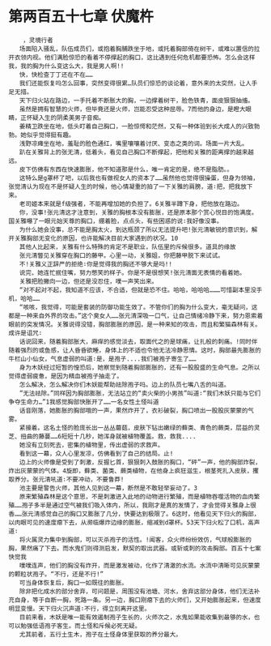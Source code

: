# 第两百五十七章 伏魔杵
        ，灵境行者
       场面陷入骚乱，队伍成员们，或抱着胸脯跌坐于地，或托着胸部倚在树干，或难以置信的拉开衣领内视。他们满脸惊恐的看着不停撑起的胸口，这比遇到任何危机都要恐怖。怎么会这样我，我的胸为什么变这么大，我是男人啊!!
       快，快检查丁丁还在不在……
       我们还能恢复吗怎么回事，突然变得很累…队员们惊恐的谈论着，意外来的太突然，让人手足无措。
       天下归火站在路边，一手托着不断胀大的胸，一边撑着树干，脸色铁青，面皮狠狠抽搐。
       虽然是拥有智慧的火师，但毕竟还是火师，岂能忍受这种屈辱。7而他的身边，是瞪大眼睛，正怀疑入生的阴柔美男子音痴。
       姜精卫跌坐在地，低头盯着自己胸口，一脸惊愕和茫然，又有一种体验到长大成人的兴致勃勃。她似乎觉得挺有趣。
       浅野凉瘫坐在地，羞耻的脸色通红，嘴里嚷嚷着讨厌、变态之类的词。场面一片大乱。
       趴在关雅背上的张无清，低着头，看见自己胸口不断撑起，把他和关雅的距离撑的越来越远。
       皮下仿佛有东西在快速膨胀，他不知道那是什么，唯一肯定的是，绝不是脂肪。。
       这特么是g罩杯了吧，以后我也有做视女人的资本了……虽然他也觉得很操蛋，但身为领袖，张觉清认为现在不是怀疑人生的时候，他心情凝重的拍了一下关雅的肩膀，道∶把，把我放下来。
       老司姬本来就是f级强者，不能再增加她的负担了。6关雅半蹲下身，把他放在路边。
       你，没事!张元清这才注意到，关雅的胸根本没有膨胀，还是原本那个赏心悦目的饱满度。国关雅曝了一眼元始天尊的胸口，绷着脸，点点头，有些困惑的说∶我好像没事。
       为什么她会没事，总不能是胸太火，到达瓶颈了所以无法提升吧!张元清敏锐的意识到，解开关雅胸部无变化的原因，也许能解决目前大家遇到的状况。10
       其他人比起来，关雅有什么特殊的肯定不是职业，队伍里的斥候很多。道具的缘故
       张元清瞥见关雅穿在胸口的藤甲。心里一动，关雅姐，你把藤甲脱下来试试。
       不!关雅义正辞严的拒绝∶你是觉得我的胸还不够大是吗!!
       说完，她连忙抿住嘴，努力憋笑的样子。你是不是很想笑!张元清面无表情的看着她。
       关雅把脸撇向一边，但还是没忍住，噗一声笑出来。
       “对不起对不起，我知道不应该，不合适，但就是恐不住。哈哈，哈哈哈………可惜副本里没手机，哈哈……
       “咳咳，我觉得，可能是套装的防御功能生效了。不管你们的胸为什么变大，毫无疑问，这都是一种来自外界的攻击。”这个臭女人……张元清深吸一口气，让自己情绪冷静下来，努力恩索着眼前的突发情况。关雅说得没错，胸部膨胀的原因，是一种来知的攻击，而且和繁猫森林有关。成许是诅咒∶
       话说回来，随着胸部胀大，麻痒的感觉淡去，取面代之的是球痛，让扎般的刺痛。!同时伴随着强烈的或鱼感，让人昏昏欲睡，身体上的不适也令他无法冷静思情。这时，胸部最先膨胀的牛栏山小仙女，气息虚弱的叫道∶是，是孢子....我们被孢子寄生了……
       身为木妖经过短暂的惶恐后，她察觉到随着胸部膨胀的，还有一股股盛的生命气息。之所以觉得虚弱疲惫，是因为精血被孢子抽走了。
       怎么解决，怎么解决你们木妖能帮助祛除孢子吗。边上的队员七嘴八舌的叫道。
       ”无法祛除。”同样因为胸部膨胀，无法站立的“卖火柴的小男孩”叫道∶“我们木妖只能与它们争夺生命力…”1我感觉胸部快胀开了……一名女性土怪叫道
       话音刚落，她膨胀的胸部哦的一声，果然炸开了，衣衫破裂，胸口喷出一股股灰蒙蒙的气雾。
       紧接着。这名土怪的脸庞长出一丛丛蘑菇，皮肤下钻出嫩绿的藓类、青色的蕨类，层益的灵芝、扭曲的藤蔓……6短短十几秒，她浑身就被植物覆盖。救，救我....
       她没有立刻死去，密集的植物里，传出虚弱的求救声。
       看到这一幕，众人心里发凉，仿佛看到了自己的结局。止!
       边上的火师像是受到了刺激，反握匕首，狠狠刺入鼓胀的胸口，“砰”一声，他的胸部炸裂，炸出灰蒙蒙的气体。4旋即，藓类、菌类、蕨类植物，在他身上疯狂滋生，根茎死扎入皮肤，攫取养分。张元清吼道∶不要冲动，不要鲁莽!
       池主要是警告火师，其他人见到这一幕，断然是不敢轻举妄动了。3
       原来繁殖森林是这个意思，不是刺激进入此地的动物进行繁殖，而是植物吞噬活物的血肉繁殖……孢子多半是通过空气被我们吸入体内，所以，我刚才是真的发情了，才会觉得关雅身上很香……张元清感觉自己的胸口又膨胀了几分，快要达到极限了。6这时，他看见天下归火的胸部，以肉眼可见的速度瘪下去，从濒临爆炸边缘的膨胀，缩减到d罩杯。53天下归火松了口机，高声道∶
       将火属灵力集中到胸部，可以灭杀孢子的活性。!闻客，众火师纷纷效仿，气球般膨胀的胸，果然痛了下去。而水鬼们则得测启发，默契的取出武器。或斩或刺的攻击胸部。百五十七案快觉我
       噗噗连声，他们的胸没有炸开，而是激发被动，化作了清澈的水流。水流中清晰可见灰蒙蒙的颗粒状孢子。“不行，还是不行!”
       可当身体恢复后，胸口一如既往的膨胀。
       除非把化成水的部分舍弃，可问题是，周围没有池塘、河水，舍弃这部分身体，他们无法补充自身，等于自断一胸，死路一条。另一边，胸口刚瘪下去的火师们，又开始膨胀起来，但速度明显变慢。天下归火沉声道∶不行，得立刻离开这里。
       目前来看，木妖是唯一能有效遏制孢子生长的，火师次之，水鬼如果能收集到最够的水，也可以勉强低语孢子客生。而土怪和斥候必死无疑。
       尤其前者，五行土生木，孢子在土怪身体里获取的养分最大。